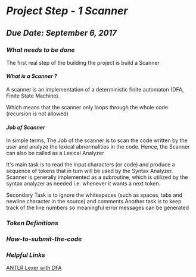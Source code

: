 # ***Project Step - 1 Scanner***
## ***Due Date: September 6, 2017***

### ***What needs to be done***
The first real step of the building the project is build a Scanner

#### ***What is a Scanner ?***
A scanner is an implementation of a deterministic finite automaton (DFA, Finite State Machine).

Which means that the scanner only loops through the whole code (recursion is not allowed)

#### ***Job of Scanner***

<p>In simple terms, The Job of the scanner is to scan the code written by the user and analyze the lexical abnormalities in the code. Hence, the Scanner can also be called as a Lexical Analyzer </p>

<p>It's main task is to read the input characters (or code) and produce a sequence of tokens that in turn will be used by the Syntax Analyzer. Scanner is generally implemented as a subroutine, which is utilized by the syntax analyzer as needed i.e. whenever it wants a next token. </p>

<p>Secondary Task is to ignore the whitespaces (such as spaces, tabs and newline character in the source) and comments.Another task is to keep track of the line numbers so meaningful error messages can be generated</p>

### ***Token Definitions***

### ***How-to-submit-the-code***


### ***Helpful Links***
[ANTLR Lexer with DFA](http://web.mit.edu/dmaze/school/6.824/antlr-2.7.0/doc/lexer.html#dfacompare)
